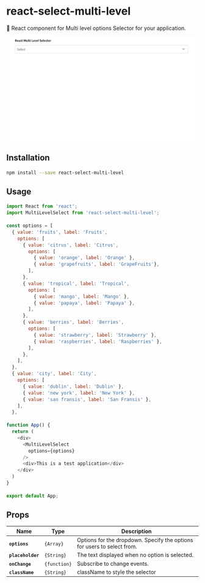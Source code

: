 # react-select-multi-level

:bell: React component for Multi level options Selector for your application.

<img src="demo.gif" alt="" align="middle" />

## Installation

```bash
npm install --save react-select-multi-level
```

## Usage

```Javascript
import React from 'react';
import MultiLevelSelect from 'react-select-multi-level';

const options = [
  { value: 'fruits', label: 'Fruits',
    options: [
      { value: 'citrus', label: 'Citrus',
        options: [
          { value: 'orange', label: 'Orange' },
          { value: 'grapefruits', label: 'GrapeFruits'},
        ],
      },
      { value: 'tropical', label: 'Tropical',
        options: [
          { value: 'mango', label: 'Mango' },
          { value: 'papaya', label: 'Papaya' },
        ],
      },
      { value: 'berries', label: 'Berries',
        options: [
          { value: 'strawberry', label: 'Strawberry' },
          { value: 'raspberries', label: 'Raspberries' },
        ],
      },
    ],
  },
  { value: 'city', label: 'City',
    options: [
      { value: 'dublin', label: 'Dublin' },
      { value: 'new york', label: 'New York' },
      { value: 'san fransis', label: 'San Fransis' },
    ],
  },

function App() {
  return (
    <div>
      <MultiLevelSelect
        options={options}
      />
      <div>This is a test application</div>
    </div>
  )
}

export default App;
```

## Props

| Name              | Type         | Description                                                             |
| ----------------- | ------------ | ----------------------------------------------------------------------- |
| **`options`**     | `{Array}`    | Options for the dropdown. Specify the options for users to select from. |
| **`placeholder`** | `{String}`   | The text displayed when no option is selected.                          |
| **`onChange`**    | `{function}` | Subscribe to change events.                                             |
| **`className`**   | `{String}`   | className to style the selector                                         |
